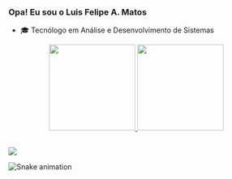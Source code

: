 ### Opa! Eu sou o Luis Felipe A. Matos

- 🎓 Tecnólogo em Análise e Desenvolvimento de Sistemas


<div align="center">
  <a href="https://github.com/LuisFelipeMatos">
  <img height="170em" src="https://github-readme-stats.vercel.app/api?username=LuisFelipeMatos&show_icons=true&theme=dracula&include_all_commits=true&count_private=true"/>
  <img height="170em" src="https://github-readme-stats.vercel.app/api/top-langs/?username=LuisFelipeMatos&layout=compact&langs_count=7&theme=dracula"/>
</div>


##
 
<div>
<a href="https://www.linkedin.com/in/luis-felipe-alves-de-matos-662635206" target="_blank"><img src="https://img.shields.io/badge/-LinkedIn-%230077B5?style=for-the-badge&logo=linkedin&logoColor=white" target="_blank"></a> 
 
</div>  


![Snake animation](https://github.com/LuisFelipeMatos/LuisFelipeMatos/blob/output/github-contribution-grid-snake.svg)


